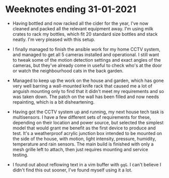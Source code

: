 # Weeknotes ending 31-01-2021

* Having bottled and now racked all the cider for the year, I've now cleaned and
  packed all the relevant equipment away. I'm using milk crates to rack my
  bottles, which fit 20 standard size bottles and stack neatly. I'm very pleased
  with this setup.

* I finally managed to finish the ansible work for my home CCTV system, and
  managed to get all 5 cameras installed and operational. I still want to tweak
  some of the motion detection settings and exact angles of the cameras, but
  they've already come in useful to check who's at the door or watch the
  neighbourhood cats in the back garden.
  
* Managed to keep up the work on the house and garden, which has gone very well
  barring a wall-mounted knife rack that caused me a lot of anguish mounting
  only to find that it didn't meet my requirements and so was taken down. The
  patch on the wall has been filled and now needs repainting, which is a bit
  disheartening.
  
* Having got the CCTV system up and running, my next house tech task is
  multisensors. I have a few different sets of requirements for these, depending
  on their location and power source, but selected the simplest model that would
  grant me benefit as the first device to produce and test. It's a weatherproof
  acrylic junction box intended to be mounted on the side of the house, with
  motion, light intensity, pressure, humidity, temperature and rain sensors. The
  main build is finished with only a mesh grille left to attach, then just
  requires mounting and service testing.

* I found out about reflowing text in a vim buffer with `gqG`. I can't believe
  I didn't find this out sooner, I've found myself using it a lot. 
